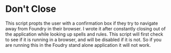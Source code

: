 # Don't Close
This script propts the user with a confirmation box if they try to navigate away from Foundry in their browser. I wrote it after constantly closing out of the application while looking up spells and rules. This script will first check to see if it is running in a browser, and will be disabled if it is not. So if you are running this in the Foudry stand alone application it will not work.
